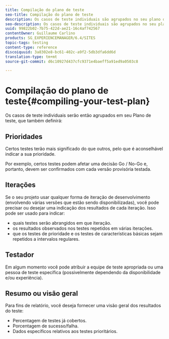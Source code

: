 ```yaml
---
title: Compilação do plano de teste
seo-title: Compilação do plano de teste
description: Os casos de teste individuais são agrupados no seu plano de teste
seo-description: Os casos de teste individuais são agrupados no seu plano de teste
uuid: 99822b02-7b75-422d-ae21-16c4af742567
contentOwner: Guillaume Carlino
products: SG_EXPERIENCEMANAGER/6.4/SITES
topic-tags: testing
content-type: reference
discoiquuid: 3a8302e8-bc61-402c-a9f2-5db3dfa6dd6d
translation-type: tm+mt
source-git-commit: d6c10927d437cfc9371e4baeff5a91ed9a0503c8

---
```



# Compilação do plano de teste{#compiling-your-test-plan}

Os casos de teste individuais serão então agrupados em seu Plano de teste, que também definirá:

## Prioridades

Certos testes terão mais significado do que outros, pelo que é aconselhável indicar a sua prioridade.

Por exemplo, certos testes podem afetar uma decisão Go / No-Go e, portanto, devem ser confirmados com cada versão provisória testada.

## Iterações

Se o seu projeto usar qualquer forma de iteração de desenvolvimento (envolvendo várias versões que estão sendo disponibilizadas), você pode precisar ou desejar uma indicação dos resultados de cada iteração. Isso pode ser usado para indicar:

* quais testes serão abrangidos em que iteração.
* os resultados observados nos testes repetidos em várias iterações.
* que os testes de prioridade e os testes de características básicas sejam repetidos a intervalos regulares.

## Testador

Em algum momento você pode atribuir a equipe de teste apropriada ou uma pessoa de teste específica (possivelmente dependendo da disponibilidade e/ou experiência).

## Resumo ou visão geral

Para fins de relatório, você deseja fornecer uma visão geral dos resultados do teste:

* Percentagem de testes já cobertos.
* Porcentagem de sucesso/falha.
* Dados específicos relativos aos testes prioritários.
